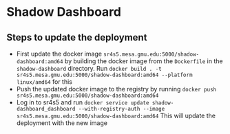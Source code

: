 # Shadow Dashboard

## Steps to update the deployment

- First update the docker image `sr4s5.mesa.gmu.edu:5000/shadow-dashboard:amd64` by building the docker image from the `Dockerfile` in the `shadow-dashboard` directory. Run `docker build . -t sr4s5.mesa.gmu.edu:5000/shadow-dashboard:amd64 --platform linux/amd64` for this
- Push the updated docker image to the registry by running `docker push sr4s5.mesa.gmu.edu:5000/shadow-dashboard:amd64`
- Log in to sr4s5 and run `docker service update shadow-dashboard_dashboard --with-registry-auth --image sr4s5.mesa.gmu.edu:5000/shadow-dashboard:amd64` This will update the deployment with the new image

